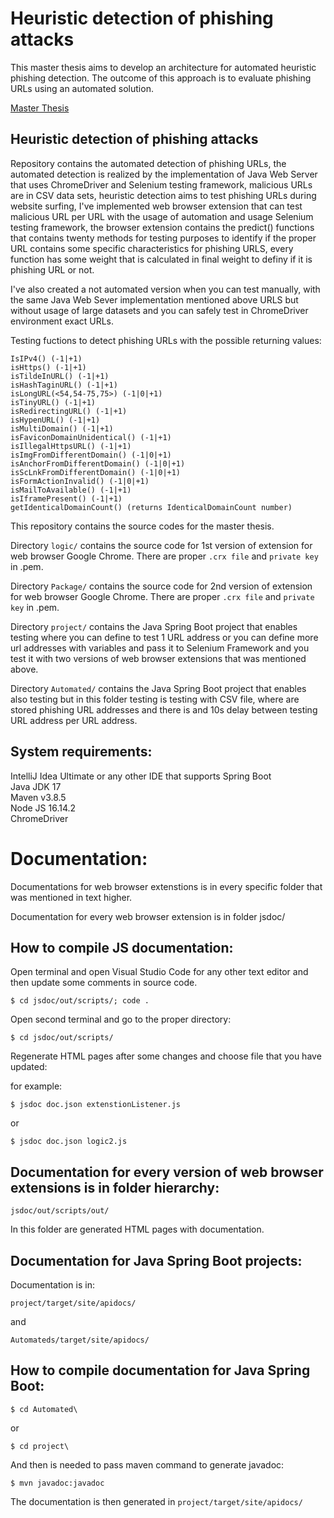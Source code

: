 # Heuristic detection of phishing attacks

This master thesis aims to develop an architecture for automated heuristic phishing detection. The outcome of this approach is to evaluate phishing URLs using an automated solution.

[Master Thesis](https://opac.crzp.sk/?fn=detailBiblioForm&sid=7950E184AA7EAF4CBD88F943086F)

## Heuristic detection of phishing attacks

Repository contains the automated detection of phishing URLs, the automated detection is realized by the implementation of Java Web Server that uses ChromeDriver and Selenium testing framework, malicious URLs are in CSV data sets, heuristic detection aims to test phishing URLs during website surfing, 
I've implemented web browser extension that can test malicious URL per URL with the usage of automation and usage Selenium testing framework, the browser extension contains the predict() functions that contains twenty methods for testing purposes to identify if the proper URL contains some specific characteristics for phishing URLS, every function has some weight that is calculated in final weight to definy if it is phishing URL or not.

I've also created a not automated version when you can test manually, with the same Java Web Sever implementation mentioned above URLS but without usage of large datasets and you can safely test in ChromeDriver environment
exact URLs. 

Testing fuctions to detect phishing URLs with the possible returning values:

```
IsIPv4() (-1|+1)
isHttps() (-1|+1)
isTildeInURL() (-1|+1)
isHashTaginURL() (-1|+1)
isLongURL(<54,54-75,75>) (-1|0|+1)
isTinyURL() (-1|+1)
isRedirectingURL() (-1|+1)
isHypenURL() (-1|+1)
isMultiDomain() (-1|+1)
isFaviconDomainUnidentical() (-1|+1)
isIllegalHttpsURL() (-1|+1)
isImgFromDifferentDomain() (-1|0|+1)
isAnchorFromDifferentDomain() (-1|0|+1)
isScLnkFromDifferentDomain() (-1|0|+1)
isFormActionInvalid() (-1|0|+1)
isMailToAvailable() (-1|+1)
isIframePresent() (-1|+1)
getIdenticalDomainCount() (returns IdenticalDomainCount number)
```

This repository contains the source codes for the master thesis. 

Directory `logic/` contains the source code for 1st
version of extension for web browser Google Chrome.
There are proper `.crx file` and `private key` in .pem.

Directory `Package/` contains the source code for 2nd
version of extension for web browser Google Chrome. 
There are proper `.crx file` and `private key` in .pem.

Directory `project/` contains the Java Spring Boot project
that enables testing where you can define to test 1 URL address 
or you can define more url addresses with variables and pass it to
Selenium Framework and you test it with two versions of web browser extensions
that was mentioned above.

Directory `Automated/` contains the Java Spring Boot project 
that enables also testing but in this folder testing is testing with CSV file, 
where are stored phishing URL addresses and there is and 10s delay between 
testing URL address per URL address. 

## System requirements:
IntelliJ Idea Ultimate or any other IDE that supports Spring Boot \
Java JDK 17 \
Maven v3.8.5 \
Node JS 16.14.2 \
ChromeDriver

# Documentation:
Documentations for web browser extenstions is in every specific 
folder that was mentioned in text higher. 

Documentation for every web browser extension is in folder jsdoc/

## How to compile JS documentation: 


Open terminal and open Visual Studio Code for any
other text editor and then update some comments in source code.

`$ cd jsdoc/out/scripts/; code .`

Open second terminal and go to the proper directory:

`$ cd jsdoc/out/scripts/`

Regenerate HTML pages after some changes and choose file that
you have updated: 

for example: 

`$ jsdoc doc.json extenstionListener.js`

or

`$ jsdoc doc.json logic2.js`

## Documentation for every version of web browser extensions is in folder hierarchy: 

`jsdoc/out/scripts/out/`

In this folder are generated HTML pages with documentation. 

## Documentation for Java Spring Boot projects:

Documentation is in:

`project/target/site/apidocs/`

and

`Automateds/target/site/apidocs/`

## How to compile documentation for Java Spring Boot:

`$ cd Automated\`

or

`$ cd project\`

And then is needed to pass maven command to generate javadoc: 

`$ mvn javadoc:javadoc`

The documentation is then generated in `project/target/site/apidocs/`
